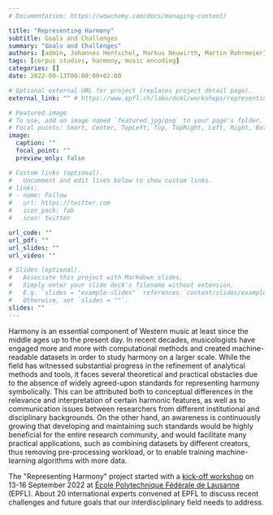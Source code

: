 ```yaml
---
# Documentation: https://wowchemy.com/docs/managing-content/

title: "Representing Harmony"
subtitle: Goals and Challenges
summary: "Goals and Challenges"
authors: [admin, Johannes Hentschel, Markus Neuwirth, Martin Rohrmeier]
tags: [corpus studies, harmony, music encoding]
categories: []
date: 2022-09-13T00:00:00+02:00

# Optional external URL for project (replaces project detail page).
external_link: "" # https://www.epfl.ch/labs/dcml/workshops/representing-harmony/

# Featured image
# To use, add an image named `featured.jpg/png` to your page's folder.
# Focal points: Smart, Center, TopLeft, Top, TopRight, Left, Right, BottomLeft, Bottom, BottomRight.
image:
  caption: ""
  focal_point: ""
  preview_only: false

# Custom links (optional).
#   Uncomment and edit lines below to show custom links.
# links:
# - name: Follow
#   url: https://twitter.com
#   icon_pack: fab
#   icon: twitter

url_code: ""
url_pdf: ""
url_slides: ""
url_video: ""

# Slides (optional).
#   Associate this project with Markdown slides.
#   Simply enter your slide deck's filename without extension.
#   E.g. `slides = "example-slides"` references `content/slides/example-slides.md`.
#   Otherwise, set `slides = ""`.
slides: ""
---
```


Harmony is an essential component of Western music at least since the middle ages up to the present day. In recent decades, musicologists have engaged more and more with computational methods and created machine-readable datasets in order to study harmony on a larger scale. While the field has witnessed substantial progress in the refinement of analytical methods and tools, it faces several theoretical and practical obstacles due to the absence of widely agreed-upon standards for representing harmony symbolically. This can be attributed both to conceptual differences in the relevance and interpretation of certain harmonic features, as well as to communication issues between researchers from different institutional and disciplinary backgrounds. On the other hand, an awareness is continuously growing that developing and maintaining such standards would be highly beneficial for the entire research community, and would facilitate many practical applications, such as combining datasets by different creators, thus removing pre-processing workload, or to enable training machine-learning algorithms with more data.

The "Representing Harmony" project started with a [kick-off workshop](https://www.epfl.ch/labs/dcml/workshops/representing-harmony/) on 13-16 September 2022 at [École Polytechnique Fédérale de Lausanne](https://www.epfl.ch) (EPFL). About 20 international experts convened at EPFL to discuss recent challenges and future goals that our interdisciplinary field needs to address.

